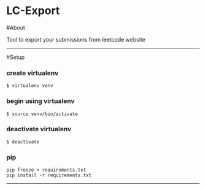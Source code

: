 LC-Export
==========
#About

Tool to export your submissions from leetcode website

---
#Setup

### create virtualenv
    $ virtualenv venv
### begin using virtualenv
    $ source venv/bin/activate
### deactivate virtualenv
    $ deactivate
### pip
    pip freeze > requirements.txt
    pip install -r requirements.txt

---



